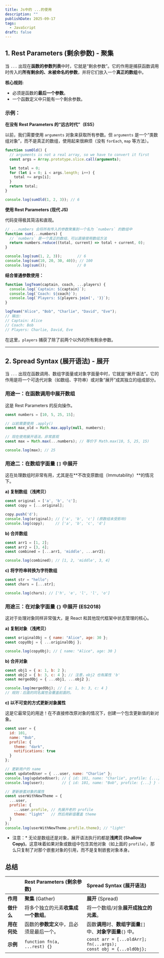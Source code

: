 ```yaml
---
title: Js中的 ...的使用
description: ""
publishDate: 2025-09-17
tags:
  - JavaScript
draft: false
---
```



## 1. Rest Parameters (剩余参数) - 聚集

当 `...` 出现在**函数的参数列表**中时，它就是“剩余参数”。它的作用是捕获函数调用时传入的**所有剩余的、未被命名的参数**，并将它们放入一个**真正的数组**中。

**核心规则:**
* 必须是函数的**最后一个参数**。
* 一个函数定义中只能有一个剩余参数。

### 示例：

**在没有 Rest Parameters 的“远古时代”（ES5）**

以前，我们需要使用 `arguments` 对象来获取所有参数。但 `arguments` 是一个“类数组对象”，而不是真正的数组，使用起来很麻烦（没有 `forEach`, `map` 等方法）。

```javascript
function sumOld() {
  // arguments is not a real array, so we have to convert it first
  const args = Array.prototype.slice.call(arguments); 

  let total = 0;
  for (let i = 0; i < args.length; i++) {
    total += args[i];
  }
  return total;
}

console.log(sumOld(1, 2, 3)); // 6
```

**使用 Rest Parameters (现代 JS)**

代码变得极其简洁和直观。

```javascript
// ...numbers 会将所有传入的参数聚集到一个名为 `numbers` 的数组中
function sum(...numbers) {
  // `numbers` 是一个真正的数组，可以直接使用数组方法
  return numbers.reduce((total, current) => total + current, 0);
}

console.log(sum(1, 2, 3));       // 6
console.log(sum(10, 20, 30, 40)); // 100
console.log(sum());              // 0
```

**结合普通参数使用：**

```javascript
function logTeam(captain, coach, ...players) {
  console.log(`Captain: ${captain}`);
  console.log(`Coach: ${coach}`);
  console.log(`Players: ${players.join(', ')}`);
}

logTeam("Alice", "Bob", "Charlie", "David", "Eve");
// 输出:
// Captain: Alice
// Coach: Bob
// Players: Charlie, David, Eve 
```

在这里，`players` 捕获了除了前两个以外的所有剩余参数。

---

## 2. Spread Syntax (展开语法) - 展开

当 `...` 出现在函数调用、数组字面量或对象字面量中时，它就是“展开语法”。它的作用是将一个可迭代对象（如数组、字符串）或对象“展开”成其独立的组成部分。

### 用途一：在函数调用中展开数组

这是 Rest Parameters 的反向操作。

```javascript
const numbers = [10, 5, 25, 15];

// 以前需要使用 .apply()
const max_old = Math.max.apply(null, numbers);

// 现在使用展开语法，非常直观
const max = Math.max(...numbers); // 等价于 Math.max(10, 5, 25, 15)

console.log(max); // 25
```

### 用途二：在数组字面量 `[]` 中展开

这在处理数组时非常有用，尤其是在**不改变原数组（Immutability）**的情况下。

**a) 复制数组（浅拷贝）**

```javascript
const original = ['a', 'b', 'c'];
const copy = [...original];

copy.push('d');
console.log(original); // ['a', 'b', 'c'] (原数组未受影响)
console.log(copy);     // ['a', 'b', 'c', 'd']
```

**b) 合并数组**

```javascript
const arr1 = [1, 2];
const arr2 = [3, 4];
const combined = [...arr1, 'middle', ...arr2];

console.log(combined); // [1, 2, 'middle', 3, 4]
```

**c) 将字符串转换为字符数组**

```javascript
const str = "hello";
const chars = [...str];

console.log(chars); // ['h', 'e', 'l', 'l', 'o']
```

### 用途三：在对象字面量 `{}` 中展开 (ES2018)

这对于处理对象同样非常强大，是 React 和其他现代框架中状态管理的核心。

**a) 复制对象（浅拷贝）**

```javascript
const originalObj = { name: "Alice", age: 30 };
const copyObj = { ...originalObj };

console.log(copyObj); // { name: "Alice", age: 30 }
```

**b) 合并对象**

```javascript
const obj1 = { a: 1, b: 2 };
const obj2 = { b: 3, c: 4 }; // 注意，obj2 也有属性 'b'
const mergedObj = { ...obj1, ...obj2 };

console.log(mergedObj); // { a: 1, b: 3, c: 4 }
// 规则：后面的同名属性会覆盖前面的。
```

**c) 以不可变的方式更新对象属性**

这是它最常见的用途！在不直接修改原对象的情况下，创建一个包含更新值的新对象。

```javascript
const user = {
  id: 101,
  name: "Bob",
  profile: {
    theme: "dark",
    notifications: true
  }
};

// 更新用户的 name
const updatedUser = { ...user, name: "Charlie" };
console.log(updatedUser); // { id: 101, name: "Charlie", profile: {...} }
console.log(user);        // { id: 101, name: "Bob", profile: {...} } (原对象未变)

// 更新嵌套对象的属性
const userWithNewTheme = {
  ...user,
  profile: {
    ...user.profile, // 先展开老的 profile
    theme: "light"   // 然后用新值覆盖 theme
  }
};
console.log(userWithNewTheme.profile.theme); // "light"
```

* 注意：* 无论是数组还是对象，展开语法执行的都是**浅拷贝 (Shallow Copy)**。这意味着如果对象或数组中包含其他对象（如上面的 `profile`），那么只复制了对那个嵌套对象的引用，而不是复制嵌套对象本身。

## 总结

| | Rest Parameters (剩余参数) | Spread Syntax (展开语法) |
| :--- | :--- | :--- |
| **作用** | **聚集** (Gather) | **展开** (Spread) |
| **做什么** | 将多个独立的元素**收集成一个数组**。 | 将一个数组/对象**展开成独立的元素**。 |
| **用在何处**| 函数的**参数定义**中，且必须是最后一个。 | 函数**调用**时、**数组字面量**`[]` 中、**对象字面量**`{}` 中。 |
| **示例** | `function fn(a, ...rest) {}` | `const arr = [...oldArr];`<br>`fn(...args);`<br>`const obj = {...oldObj};` |
